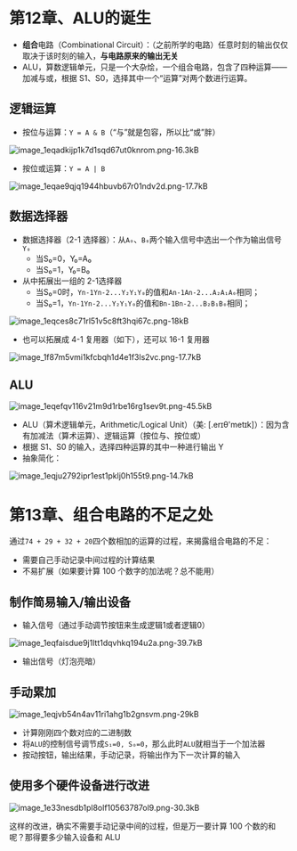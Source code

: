 # 第12章、ALU的诞生

- **组合**电路（Combinational Circuit）：（之前所学的电路）任意时刻的输出仅仅取决于该时刻的输入，**与电路原来的输出无关**
- ALU，算数逻辑单元，只是一个大杂烩，一个组合电路，包含了四种运算——加减与或，根据 S1、S0，选择其中一个“运算”对两个数进行运算。

## 逻辑运算

- 按位与运算：`Y = A & B`（“与”就是包容，所以比“或”胖）

![image_1eqadkijp1k7d1sqd67ut0knrom.png-16.3kB](https://p3-juejin.byteimg.com/tos-cn-i-k3u1fbpfcp/e414170cd4a44bbf90dfbd10aa4f3303~tplv-k3u1fbpfcp-watermark.awebp)

- 按位或运算：`Y = A | B`

![image_1eqae9qjq1944hbuvb67r01ndv2d.png-17.7kB](https://p3-juejin.byteimg.com/tos-cn-i-k3u1fbpfcp/e46659d9563544a3b76758ccbae3c42d~tplv-k3u1fbpfcp-watermark.awebp)

## 数据选择器

- 数据选择器（2-1 选择器）：从`A₀`、`B₀`两个输入信号中选出一个作为输出信号`Y₀`
  - 当S₀=0，Y₀=A₀
  - 当S₀=1，Y₀=B₀
- 从中拓展出一组的 2-1选择器
  - 当S₀=0时，`Yn-1Yn-2...Y₂Y₁Y₀`的值和`An-1An-2...A₂A₁A₀`相同；
  - 当S₀=1，`Yn-1Yn-2...Y₂Y₁Y₀`的值和`Bn-1Bn-2...B₂B₁B₀`相同；

![image_1eqces8c71rl51v5c8ft3hqi67c.png-18kB](https://p3-juejin.byteimg.com/tos-cn-i-k3u1fbpfcp/c369315acbad4ad6a443cc0c204a40aa~tplv-k3u1fbpfcp-watermark.awebp)

- 也可以拓展成 4-1 复用器（如下），还可以 16-1 复用器

![image_1f87m5vmi1kfcbqh1d4e1f3ls2vc.png-17.7kB](https://p3-juejin.byteimg.com/tos-cn-i-k3u1fbpfcp/98f552605f124c1ea92bc6b9ea22dcd1~tplv-k3u1fbpfcp-watermark.awebp)

## ALU

![image_1eqefqv116v21m9d1rbe16rg1sev9t.png-45.5kB](https://p3-juejin.byteimg.com/tos-cn-i-k3u1fbpfcp/5cf1053b2f8a4b24a6e6987cd7ec85c7~tplv-k3u1fbpfcp-watermark.awebp)

- ALU（算术逻辑单元，Arithmetic/Logical Unit）（美: [.erɪθ'metɪk]）：因为含有加减法（算术运算）、逻辑运算（按位与、按位或）
- 根据 S1、S0 的输入，选择四种运算的其中一种进行输出 Y
- 抽象简化：

![image_1eqju2792ipr1est1pklj0h155t9.png-14.7kB](https://p3-juejin.byteimg.com/tos-cn-i-k3u1fbpfcp/d181af4ffd534bc5a441bd5b24b5bf5c~tplv-k3u1fbpfcp-watermark.awebp)

# 第13章、组合电路的不足之处

通过`74 + 29 + 32 + 20`四个数相加的运算的过程，来揭露组合电路的不足：

- 需要自己手动记录中间过程的计算结果
- 不易扩展（如果要计算 100 个数字的加法呢？总不能用）

## 制作简易输入/输出设备

- 输入信号（通过手动调节按钮来生成逻辑1或者逻辑0）

![image_1eqfaisdue9j1ltt1dqvhkq194u2a.png-39.7kB](https://p3-juejin.byteimg.com/tos-cn-i-k3u1fbpfcp/0c7466775917459d920a22a0df4e868d~tplv-k3u1fbpfcp-watermark.awebp)

- 输出信号（灯泡亮暗）

## 手动累加

![image_1eqjvb54n4av11ri1ahg1b2gnsvm.png-29kB](https://p3-juejin.byteimg.com/tos-cn-i-k3u1fbpfcp/5ea2c43fabc64d8f95abf891ca8d62fa~tplv-k3u1fbpfcp-watermark.awebp)

- 计算刚刚四个数对应的二进制数
- 将`ALU`的控制信号调节成`S₁=0, S₀=0`，那么此时`ALU`就相当于一个加法器
- 按动按钮，输出结果，手动记录，将输出作为下一次计算的输入

## 使用多个硬件设备进行改进

![image_1e33nesdb1pl8olf10563787ol9.png-30.3kB](https://p3-juejin.byteimg.com/tos-cn-i-k3u1fbpfcp/647f2c0ac0ad4b26bdef1474ff0413fc~tplv-k3u1fbpfcp-watermark.awebp)

这样的改进，确实不需要手动记录中间的过程，但是万一要计算 100 个数的和呢？那得要多少输入设备和 ALU